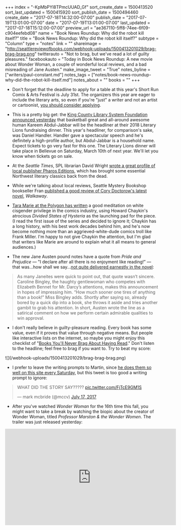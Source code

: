 +++
index = "-KpMbPYl8TPmcUUAD_Gf"
sort_create_date = 1500413520
sort_last_updated = 1500415920
sort_publish_date = 1500494460
create_date = "2017-07-18T14:32:00-07:00"
publish_date = "2017-07-19T13:01:00-07:00"
date = "2017-07-19T13:01:00-07:00"
last_updated = "2017-07-18T15:12:00-07:00"
preview_url = "ae367110-5ff8-74ee-6f09-c904eefebd08"
name = "Book News Roundup: Why did the robot kill itself?"
title = "Book News Roundup: Why did the robot kill itself?"
subtype = "Column"
type = "notes"
link = ""
shareimage = "http://seattlereviewofbooks.com/webhook-uploads/1500413201029/brag-brag-brag.png"
twitterauto = "Not to brag, but we've read a lot of guilty pleasures."
facebookauto = "Today in Book News Roundup: A new movie about Wonder Woman, a couple of wonderful local reviews, and a bad misreading of Jane Austen."
make_image_tweet = "True"
notes_byline = ["writers/paul-constant.md"]
notes_tags = ["notes/book-news-roundup-why-did-the-robot-kill-itself.md"]
notes_about = ""
books = ""
+++
* Don't forget that the deadline to apply for a table at this year's Short Run Comix & Arts Festival is July 31st. The organizers this year are eager to include the literary arts, so even if you're "just" a writer and not an artist or cartoonist, [you should consider applying](https://docs.google.com/forms/d/e/1FAIpQLSeks10GN1fuW7fcBGEDbVhqMSJoaesD1CCjlkaaASn3poBLeA/viewform?c=0&w=1).

* This is a pretty big get: the [King County Library System Foundation announced yesterday](http://mailchi.mp/kclsfoundation/announcing?e=f1d9c375e6) that basketball great and all-around awesome human Kareem Abdul-Jabbar will be the headliner at their 2018 Literary Lions fundraising dinner. This year's headliner, for comparison's sake, was Daniel Handler. Handler gave a spectacular speech and he's definitely a high-profile author, but Abdul-Jabbar is a household name. Expect tickets to go very fast for this one. The Literary Lions dinner will take place in Bellevue on Saturday, March 10th of next year. We'll let you know when tickets go on sale.

* At the *Seattle Times*, SPL librarian David Wright [wrote a great profile of local publisher Pharos Editions](http://www.seattletimes.com/entertainment/books/local-publisher-revives-lost-northwest-classics/?utm_source=twitter&utm_medium=social&utm_campaign=article_title_1.1), which has brought some essential Northwest literary classics back from the dead.

* While we're talking about local reviews, Seattle Mystery Bookshop bookseller Fran [published a good review of Cory Doctorow's latest novel](http://seattlemysteryblog.typepad.com/seattle_mystery/2017/07/walkaway.html), *Walkaway*.

* [Tara Marie at the Polygon has written](https://www.polygon.com/2017/7/18/15960690/howard-chaykin-divided-states-of-hysteria-image-comic) a good meditation on white cisgender privilege in the comics industry, using Howard Chaykin's atrocious *Divided States of Hysteria* as the launching pad for the piece. (I read the first issue of the series and decided to ignore it; Chaykin has a long history, with his best work decades behind him, and he's now become nothing more than an aggrieved-white-dude comics troll like Frank Miller. I'm happy to not give Chaykin the attention, but I'm glad that writers like Marie are around to explain what it all means to general audiences.)

* The new Jane Austen pound notes have a quote from *Pride and Prejudice* — "I declare after all there is no enjoyment like reading!” — that was...how shall we say...[not quite delivered earnestly in the novel](http://www.huffingtonpost.com/entry/new-jane-austen-pound-note-features-egregiously-misused-quote_us_596e366de4b0b95f893e66a5?ncid=engmodushpmg00000004):

<blockquote>As many Janeites were quick to point out, that quote wasn’t sincere. Caroline Bingley, the haughty gentlewoman who competes with Elizabeth Bennet for Mr. Darcy’s attentions, makes this announcement in hopes of impressing him. “How much sooner one tires of anything than a book!” Miss Bingley adds. Shortly after saying so, already bored by a quick dip into a book, she throws it aside and tries another gambit to grab his attention. In short, Austen wrote the line as a satirical comment on how we perform certain admirable qualities to win approval.</blockquote>

* I don't really believe in guilty-pleasure reading. Every book has some value, even if it proves that value through negative means. But people like interactive lists on the internet, so maybe you might enjoy this checklist of "[Books You'll Never Brag About Having Read](http://www.listchallenges.com/books-youll-never-brag-about-having-read)." Don't listen to the headline; feel free to brag if you want to. Try to beat my score:

<p class="image">![](/webhook-uploads/1500413201029/brag-brag-brag.png)</p>

* I prefer to leave the writing prompts to Martin, since [he does them so well on this site every Saturday](http://www.seattlereviewofbooks.com/notes/2017/07/15/seattle-writing-prompts-the-dystopian-emotionalist-future-of-our-ruined-commie-red-city/), but this tweet is too good a writing prompt to ignore:

<blockquote class="twitter-tweet" data-lang="en"><p lang="en" dir="ltr">WHAT DID THE STORY SAY????? <a href="https://t.co/FjTcE9GM1S">pic.twitter.com/FjTcE9GM1S</a></p>&mdash; mark mcbride (@mccv) <a href="https://twitter.com/mccv/status/887081025662107649">July 17, 2017</a></blockquote>

* After you've watched *Wonder Woman* for the 16th time this fall, you might want to take a break by watching the biopic about the creator of Wonder Woman, titled *Professor Marston & the Wonder Women*. The trailer was just released yesterday:

<iframe width="560" height="315" src="https://www.youtube.com/embed/OILVviwLfUM" frameborder="0" allowfullscreen></iframe>
